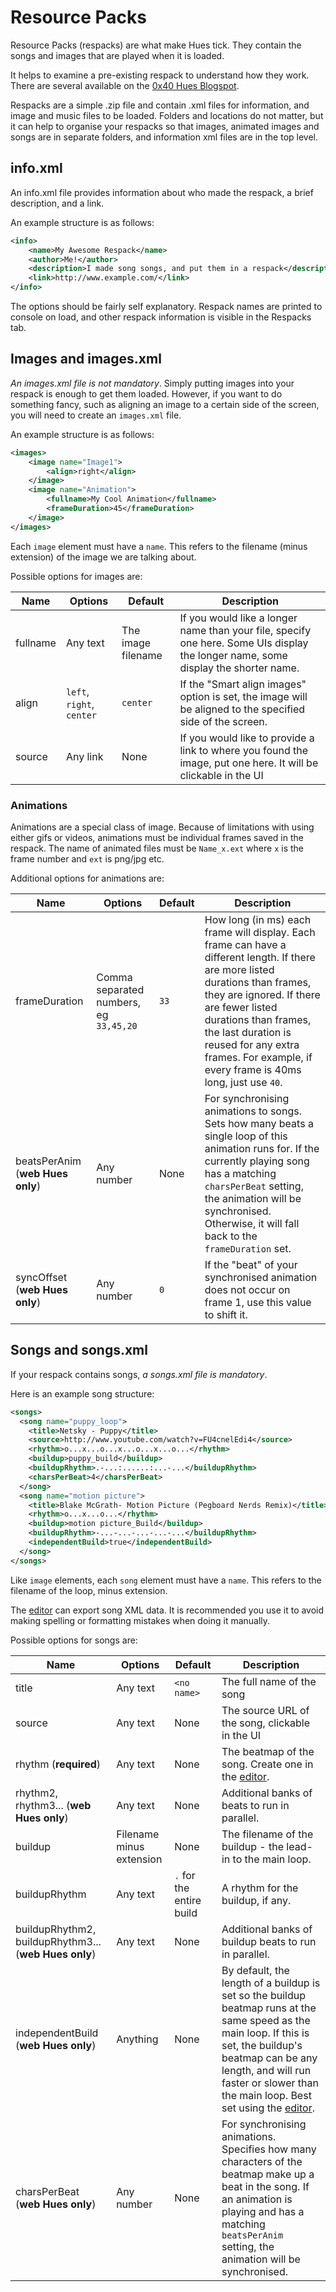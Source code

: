 ﻿# Resource Packs  
Resource Packs (respacks) are what make Hues tick. They contain the songs and images that are played when it is loaded.

It helps to examine a pre-existing respack to understand how they work. There are several available on the [0x40 Hues Blogspot](http://0x40hues.blogspot.com/p/blog-page_5.html).

Respacks are a simple .zip file and contain .xml files for information, and image and music files to be loaded. Folders and locations do not matter, but it can help to organise your respacks so that images, animated images and songs are in separate folders, and information xml files are in the top level.

## info.xml  
An info.xml file provides information about who made the respack, a brief description, and a link.

An example structure is as follows:  
```xml
<info>
    <name>My Awesome Respack</name>
    <author>Me!</author>
    <description>I made song songs, and put them in a respack</description>
    <link>http://www.example.com/</link>
</info>
```

The options should be fairly self explanatory. Respack names are printed to console on load, and other respack information is visible in the Respacks tab.

## Images and images.xml  
*An images.xml file is not mandatory*. Simply putting images into your respack is enough to get them loaded. However, if you want to do something fancy, such as aligning an image to a certain side of the screen, you will need to create an `images.xml` file.

An example structure is as follows:  
```xml
<images>
    <image name="Image1">
        <align>right</align>
    </image>
    <image name="Animation">
        <fullname>My Cool Animation</fullname>
        <frameDuration>45</frameDuration>
    </image>
</images>

```

Each `image` element must have a `name`. This refers to the filename (minus extension) of the image we are talking about.

Possible options for images are:

Name | Options | Default | Description
--- | --- | --- | --- 
fullname | Any text | The image filename | If you would like a longer name than your file, specify one here. Some UIs display the longer name, some display the shorter name.
align | `left`, `right`, `center` | `center` | If the "Smart align images" option is set, the image will be aligned to the specified side of the screen.
source | Any link | None | If you would like to provide a link to where you found the image, put one here. It will be clickable in the UI

### Animations  
Animations are a special class of image. Because of limitations with using either gifs or videos, animations must be individual frames saved in the respack. The name of animated files must be `Name_x.ext` where `x` is the frame number and `ext` is png/jpg etc.

Additional options for animations are:

Name | Options | Default | Description
--- | --- | --- | --- 
frameDuration | Comma separated numbers, eg `33,45,20`| `33` | How long (in ms) each frame will display. Each frame can have a different length. If there are more listed durations than frames, they are ignored. If there are fewer listed durations than frames, the last duration is reused for any extra frames. For example, if every frame is 40ms long, just use `40`.
beatsPerAnim (**web Hues only**) | Any number | None | For synchronising animations to songs. Sets how many beats a single loop of this animation runs for. If the currently playing song has a matching `charsPerBeat` setting, the animation will be synchronised. Otherwise, it will fall back to the `frameDuration` set.
syncOffset (**web Hues only**) | Any number | `0` | If the "beat" of your synchronised animation does not occur on frame 1, use this value to shift it.


## Songs and songs.xml  
If your respack contains songs, *a songs.xml file is mandatory*.

Here is an example song structure:  
```xml
<songs>
  <song name="puppy_loop">
    <title>Netsky - Puppy</title>
    <source>http://www.youtube.com/watch?v=FU4cnelEdi4</source>
    <rhythm>o...x...o...x...o...x...o...</rhythm>
    <buildup>puppy_build</buildup>
    <buildupRhythm>.-...:......:...-...</buildupRhythm>
    <charsPerBeat>4</charsPerBeat>
  </song>
  <song name="motion picture">
    <title>Blake McGrath- Motion Picture (Pegboard Nerds Remix)</title>
    <rhythm>o...x...o...</rhythm>
    <buildup>motion picture_Build</buildup>
    <buildupRhythm>-...-...-...-...-...</buildupRhythm>
    <independentBuild>true</independentBuild>
  </song>
</songs>
```

Like `image` elements, each `song` element must have a `name`. This refers to the filename of the loop, minus extension.

The [editor](Editor.md) can export song XML data. It is recommended you use it to avoid making spelling or formatting mistakes when doing it manually.

Possible options for songs are:

Name | Options | Default | Description
--- | --- | --- | --- 
title | Any text | `<no name>` | The full name of the song
source | Any text | None | The source URL of the song, clickable in the UI
rhythm (**required**) | Any text | None | The beatmap of the song. Create one in the [editor](Editor.md).
rhythm2, rhythm3... (**web Hues only**) | Any text | None | Additional banks of beats to run in parallel.
buildup | Filename minus extension | None | The filename of the buildup - the lead-in to the main loop.
buildupRhythm | Any text | `.` for the entire build | A rhythm for the buildup, if any.
buildupRhythm2, buildupRhythm3... (**web Hues only**) | Any text | None | Additional banks of buildup beats to run in parallel.
independentBuild (**web Hues only**) | Anything | None | By default, the length of a buildup is set so the buildup beatmap runs at the same speed as the main loop. If this is set, the buildup's beatmap can be any length, and will run faster or slower than the main loop. Best set using the [editor](Editor.md).
charsPerBeat (**web Hues only**) | Any number | None | For synchronising animations. Specifies how many characters of the beatmap make up a beat in the song. If an animation is playing and has a matching `beatsPerAnim` setting, the animation will be synchronised.
